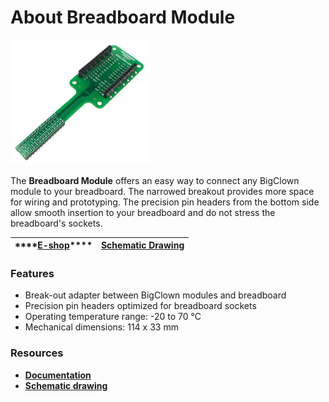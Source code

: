 # About Breadboard Module

![](../.gitbook/assets/_basics_module-overview_breadboard-module.png)

The **Breadboard Module** offers an easy way to connect any BigClown module to your breadboard. The narrowed breakout provides more space for wiring and prototyping. The precision pin headers from the bottom side allow smooth insertion to your breadboard and do not stress the breadboard's sockets.

| \*\*\*\*[**E-shop**](https://shop.bigclown.com/breadboard-module)\*\*\*\* | [**Schematic Drawing**](https://github.com/bigclownlabs/bc-hardware/tree/master/out/bc-module-breadboard) |
| :---: | :---: |


### Features <a id="features"></a>

* Break-out adapter between BigClown modules and breadboard
* Precision pin headers optimized for breadboard sockets
* Operating temperature range: -20 to 70 °C
* Mechanical dimensions: 114 x 33 mm

### Resources <a id="resources"></a>

* [**Documentation**](https://www.bigclown.com/doc/hardware/about-breadboard-module/)
* [**Schematic drawing**](https://github.com/bigclownlabs/bc-hardware/tree/master/out/bc-module-breadboard)

